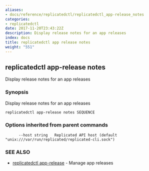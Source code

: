 ```yaml
---
aliases:
- docs/reference/replicatedctl/replicatedctl_app-release_notes
categories:
- replicatedctl
date: 2017-11-20T23:43:22Z
description: Display release notes for an app releases
index: docs
title: replicatedctl app release notes
weight: "551"
---
```


## replicatedctl app-release notes

Display release notes for an app releases

### Synopsis


Display release notes for an app releases

```
replicatedctl app-release notes SEQUENCE
```

### Options inherited from parent commands

```
      --host string   Replicated API host (default "unix:///var/run/replicated/replicated-cli.sock")
```

### SEE ALSO
* [replicatedctl app-release](/api/replicatedctl/replicatedctl_app-release/)	 - Manage app releases

